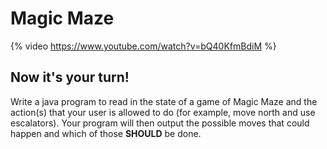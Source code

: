# Magic Maze

{% video https://www.youtube.com/watch?v=bQ40KfmBdiM %}

## Now it's your turn!

Write a java program to read in the state of a game of Magic Maze and the action(s) that your user is allowed to do (for example, move north and use escalators).  Your program will then output the possible moves that could happen and which of those **SHOULD** be done.
